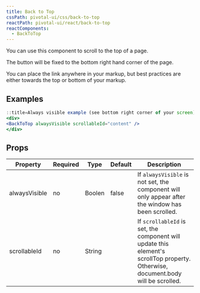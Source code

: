 ```yaml
---
title: Back to Top
cssPath: pivotal-ui/css/back-to-top
reactPath: pivotal-ui/react/back-to-top
reactComponents:
  - BackToTop
---
```


You can use this component to scroll to the top of a page.

The button will be fixed to the bottom right hand corner of the page.

You can place the link anywhere in your markup, but best practices are either towards the top or bottom of your markup.

## Examples

```jsx
::title=Always visible example (see bottom right corner of your screen)
<div>
<BackToTop alwaysVisible scrollableId="content" />
</div>
```

## Props

Property       | Required | Type   | Default | Description
---------------|----------|--------|---------|------------
alwaysVisible  | no       | Boolen | false   | If `alwaysVisible` is not set, the component will only appear after the window has been scrolled.
scrollableId   | no       | String |         | If `scrollableId` is set, the component will update this element's scrollTop property. Otherwise, document.body will be scrolled.
